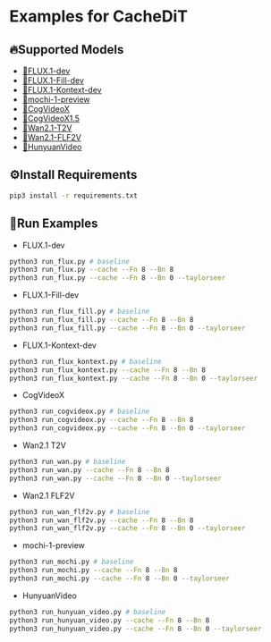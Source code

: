 # Examples for CacheDiT  

## 🔥Supported Models  

<div id="supported"></div>

- [🚀FLUX.1-dev](https://github.com/vipshop/cache-dit/raw/main/examples)  
- [🚀FLUX.1-Fill-dev](https://github.com/vipshop/cache-dit/raw/main/examples)  
- [🚀FLUX.1-Kontext-dev](https://github.com/vipshop/cache-dit/raw/main/examples)  
- [🚀mochi-1-preview](https://github.com/vipshop/cache-dit/raw/main/examples)
- [🚀CogVideoX](https://github.com/vipshop/cache-dit/raw/main/examples)
- [🚀CogVideoX1.5](https://github.com/vipshop/cache-dit/raw/main/examples)
- [🚀Wan2.1-T2V](https://github.com/vipshop/cache-dit/raw/main/examples)
- [🚀Wan2.1-FLF2V](https://github.com/vipshop/cache-dit/raw/main/examples)
- [🚀HunyuanVideo](https://github.com/vipshop/cache-dit/raw/main/examples)

## ⚙️Install Requirements  

```bash
pip3 install -r requirements.txt
```

## 🚀Run Examples  

- FLUX.1-dev 

```bash
python3 run_flux.py # baseline
python3 run_flux.py --cache --Fn 8 --Bn 8
python3 run_flux.py --cache --Fn 8 --Bn 0 --taylorseer
```

- FLUX.1-Fill-dev 

```bash
python3 run_flux_fill.py # baseline
python3 run_flux_fill.py --cache --Fn 8 --Bn 8
python3 run_flux_fill.py --cache --Fn 8 --Bn 0 --taylorseer
```

- FLUX.1-Kontext-dev 

```bash
python3 run_flux_kontext.py # baseline
python3 run_flux_kontext.py --cache --Fn 8 --Bn 8
python3 run_flux_kontext.py --cache --Fn 8 --Bn 0 --taylorseer
```

- CogVideoX 

```bash
python3 run_cogvideox.py # baseline
python3 run_cogvideox.py --cache --Fn 8 --Bn 8
python3 run_cogvideox.py --cache --Fn 8 --Bn 0 --taylorseer
```

- Wan2.1 T2V

```bash
python3 run_wan.py # baseline
python3 run_wan.py --cache --Fn 8 --Bn 8
python3 run_wan.py --cache --Fn 8 --Bn 0 --taylorseer
```

- Wan2.1 FLF2V

```bash
python3 run_wan_flf2v.py # baseline
python3 run_wan_flf2v.py --cache --Fn 8 --Bn 8
python3 run_wan_flf2v.py --cache --Fn 8 --Bn 0 --taylorseer
```

- mochi-1-preview

```bash
python3 run_mochi.py # baseline
python3 run_mochi.py --cache --Fn 8 --Bn 8
python3 run_mochi.py --cache --Fn 8 --Bn 0 --taylorseer
```

- HunyuanVideo

```bash
python3 run_hunyuan_video.py # baseline
python3 run_hunyuan_video.py --cache --Fn 8 --Bn 8
python3 run_hunyuan_video.py --cache --Fn 8 --Bn 0 --taylorseer
```
